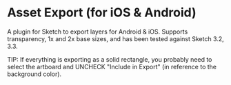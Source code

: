 Asset Export (for iOS & Android)
=======================================

A plugin for Sketch to export layers for Android & iOS. Supports transparency, 1x and 2x base sizes, and has been tested against Sketch 3.2, 3.3.

TIP: If everything is exporting as a solid rectangle, you probably need to select the artboard and UNCHECK "Include in Export" (in reference to the background color).
